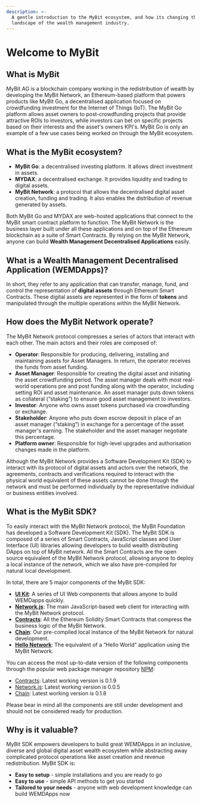 ```yaml
---
description: >-
  A gentle introduction to the MyBit ecosystem, and how its changing the
  landscape of the wealth management industry.
---
```


# Welcome to MyBit

## What is MyBit

MyBit AG is a blockchain company working in the redistribution of wealth by developing the MyBit Network, an Ethereum-based platform that powers products like MyBit Go, a decentralised application focused on crowdfunding investment for the Internet of Things \(IoT\). The MyBit Go platform allows asset owners to post-crowdfunding projects that provide attractive ROIs to investors, while investors can bet on specific projects based on their interests and the asset's owners KPI's. MyBit Go is only an example of a few use cases being worked on through the MyBit ecosystem.

## What is the MyBit ecosystem?

* **MyBit Go**: a decentralised investing platform. It allows direct investment in assets.
* **MYDAX**: a decentralised exchange. It provides liquidity and trading to digital assets. 
* **MyBit Network**: a protocol that allows the decentralised digital asset creation, funding and trading. It also enables the distribution of revenue generated by assets. 

Both MyBit Go and MYDAX are web-hosted applications that connect to the MyBit smart contract platform to function. The MyBit Network is the business layer built under all these applications and on top of the Ethereum blockchain as a suite of Smart Contracts. By relying on the MyBit Network, anyone can build **Wealth Management Decentralised Applications** easily.

## What is a Wealth Management Decentralised Application \(WEMDApps\)?

In short, they refer to any application that can transfer, manage, fund, and control the representation of **digital assets** through Ethereum Smart Contracts. These digital assets are represented in the form of **tokens** and manipulated through the multiple operations within the MyBit Network.

## How does the MyBit Network operate?

The MyBit Network protocol compresses a series of actors that interact with each other. The main actors and their roles are composed of:

* **Operator**: Responsible for producing, delivering, installing and maintaining assets for Asset Managers. In return, the operator receives the funds from asset funding.
* **Asset Manager**: Responsible for creating the digital asset and initiating the asset crowdfunding period. The asset manager deals with most real-world operations pre and post funding along with the operator, including setting ROI and asset maintenance. An asset manager puts down tokens as collateral \(“staking”\) to ensure good asset management to investors.    
* **Investor**: Anyone who owns asset tokens purchased via crowdfunding or exchange.
* **Stakeholder**: Anyone who puts down escrow deposit in place of an asset manager \(“staking”\) in exchange for a percentage of the asset manager's earning. The stakeholder and the asset manager negotiate this percentage.   
* **Platform owner**: Responsible for high-level upgrades and authorisation changes made in the platform.

Although the MyBit Network provides a Software Development Kit \(SDK\) to interact with its protocol of digital assets and actors over the network, the agreements, contracts and verifications required to interact with the physical world equivalent of these assets cannot be done through the network and must be performed individually by the representative individual or business entities involved.

## What is the MyBit SDK?

To easily interact with the MyBit Network protocol, the MyBit Foundation has developed a Software Development Kit \(SDK\). The MyBit SDK is composed of a series of Smart Contracts, JavaScript classes and User Interface \(UI\) libraries allowing developers to build wealth distributing DApps on top of MyBit network. All the Smart Contracts are the open source equivalent of the MyBit Network protocol, allowing anyone to deploy a local instance of the network, which we also have pre-compiled for natural local development.

In total, there are 5 major components of the MyBit SDK:

* [**UI Kit**](https://developer.mybit.io/ui): A series of UI Web components that allows anyone to build WEMDapps quickly.
* [**Network.js**](https://developer.mybit.io/web): The main JavaScript-based web client for interacting with the MyBit Network protocol.
* [**Contracts**](https://developer.mybit.io/network): All the Ethereum Solidity Smart Contracts that compress the business logic of the MyBit Network.
* [**Chain**](https://developer.mybit.io/chain): Our pre-compiled local instance of the MyBit Network for natural development.
* [**Hello Network**](https://developer.mybit.io/hello-network): The equivalent of a “Hello World” application using the MyBit Network.

You can access the most up-to-date version of the following components through the popular web package manager repository [NPM](https://www.npmjs.com/):

* [Contracts](https://www.npmjs.com/package/@mybit/contracts): Latest working version is 0.1.9
* [Network.js](https://www.npmjs.com/package/@mybit/network.js): Latest working version is 0.0.5
* [Chain](https://www.npmjs.com/package/@mybit/chain): Latest working version is 0.1.8

Please bear in mind all the components are still under development and should not be considered ready for production.

## Why is it valuable?

MyBit SDK empowers developers to build great WEMDApps in an inclusive, diverse and global digital asset wealth ecosystem while abstracting away complicated protocol operations like asset creation and revenue redistribution. MyBit SDK is:

* **Easy to setup** - simple installations and you are ready to go
* **Easy to use** - simple API methods to get you started
* **Tailored to your needs** - anyone with web development knowledge can build WEMDApps now

